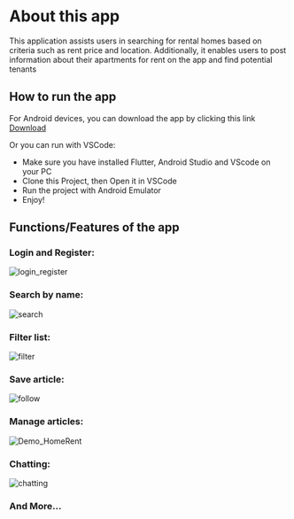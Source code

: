 # About this app
This application assists users in searching for rental homes based on criteria such as rent price and location. Additionally, it enables users to post information about their apartments for rent on the app and find potential tenants

## How to run the app
For Android devices, you can download the app by clicking this link [Download](https://drive.google.com/file/d/1no258yDKbWbLOc2kkb6ucvUcaQCMPk-r/view?usp=sharing)

Or you can run with VSCode:
- Make sure you have installed Flutter, Android Studio and VScode on your PC
- Clone this Project, then Open it in VSCode
- Run the project with Android Emulator
- Enjoy!

## Functions/Features of the app
### Login and Register:
![login_register](https://github.com/toannguyen230397/ChatBoxAI/assets/121475751/ebfc97a1-9ba6-4868-b994-2dbc263cf9fb)
### Search by name:
![search](https://github.com/toannguyen230397/ChatBoxAI/assets/121475751/82f855e8-cdeb-4922-b575-682953d1c331)
### Filter list:
![filter](https://github.com/toannguyen230397/ChatBoxAI/assets/121475751/06cef765-5327-4549-8498-4c869ccc9a18)
### Save article:
![follow](https://github.com/toannguyen230397/ChatBoxAI/assets/121475751/3af54c52-f38a-48f7-ab79-e241f3c4dafc)
### Manage articles:
![Demo_HomeRent](https://github.com/toannguyen230397/ChatBoxAI/assets/121475751/687a0b67-8046-4f8d-b01a-ffbcd2ce7919)
### Chatting:
![chatting](https://github.com/toannguyen230397/ChatBoxAI/assets/121475751/ba4bf199-691c-4f57-bf0c-c976439d1953)
### And More...
